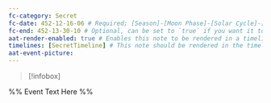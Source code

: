 ```yaml
---
fc-category: Secret
fc-date: 452-12-16-06 # Required; [Season]-[Moon Phase]-[Solar Cycle]-[Hour]
fc-end: 452-13-30-10 # Optional, can be set to `true` if you want it to span troughout the entire timeline 
aat-render-enabled: true # Enables this note to be rendered in a timeline
timelines: [SecretTimeline] # This note should be rendered in the timeline with the name "timeline" or "event"
aat-event-picture: 
---
```


> [!infobox]
>


%% Event Text Here %%

